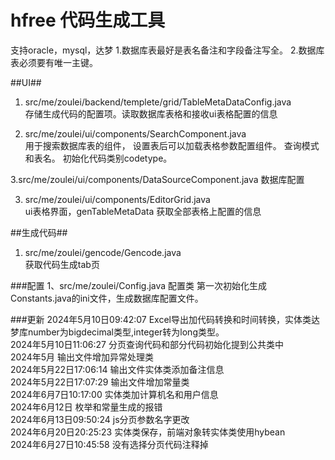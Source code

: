 # hfree 代码生成工具
支持oracle，mysql，达梦
1.数据库表最好是表名备注和字段备注写全。 
2.数据库表必须要有唯一主键。

##UI##
1. src/me/zoulei/backend/templete/grid/TableMetaDataConfig.java      
存储生成代码的配置项。读取数据库表格和接收ui表格配置的信息

2. src/me/zoulei/ui/components/SearchComponent.java    
用于搜索数据库表的组件， 设置表后可以加载表格参数配置组件。  查询模式和表名。 初始化代码类别codetype。

3.src/me/zoulei/ui/components/DataSourceComponent.java
数据库配置

3. src/me/zoulei/ui/components/EditorGrid.java    
ui表格界面，genTableMetaData 获取全部表格上配置的信息

##生成代码##
1. src/me/zoulei/gencode/Gencode.java    
获取代码生成tab页

###配置
1、src/me/zoulei/Config.java
配置类 第一次初始化生成Constants.java的ini文件，生成数据库配置文件。


###更新
2024年5月10日09:42:07 Excel导出加代码转换和时间转换，实体类达梦库number为bigdecimal类型,integer转为long类型。<br>
2024年5月10日11:06:27 分页查询代码和部分代码初始化提到公共类中<br>
2024年5月            输出文件增加异常处理类<br>
2024年5月22日17:06:14 输出文件实体类添加备注信息<br>
2024年5月22日17:07:29 输出文件增加常量类<br>
2024年6月7日10:17:00  实体类加计算机名和用户信息<br>
2024年6月12日			枚举和常量生成的报错<br>
2024年6月13日09:50:24 js分页参数名字更改<br>
2024年6月20日20:25:23 实体类保存，前端对象转实体类使用hybean<br>
2024年6月27日10:45:58 没有选择分页代码注释掉<br>

